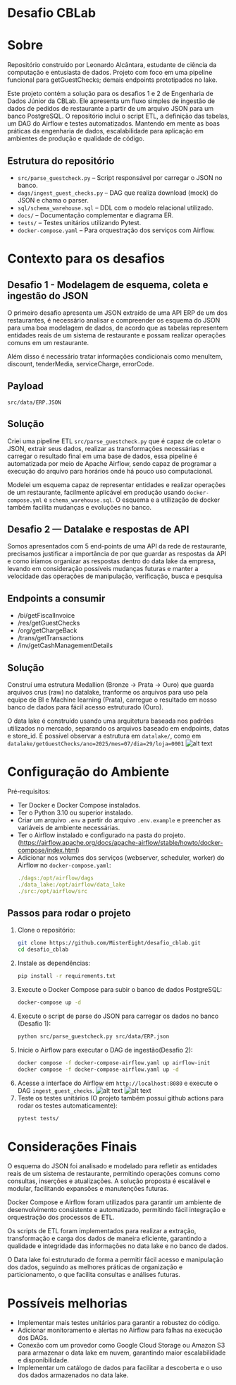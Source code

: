# Desafio CBLab

# Sobre
Repositório construído por Leonardo Alcântara, estudante de ciência da computação e entusiasta de dados. Projeto com foco em uma pipeline funcional para getGuestChecks; demais endpoints prototipados no lake.

Este projeto contém a solução para os desafios 1 e 2 de Engenharia de Dados Júnior da CBLab.
Ele apresenta um fluxo simples de ingestão de dados de pedidos de restaurante a
partir de um arquivo JSON para um banco PostgreSQL. O repositório inclui o script
ETL, a definição das tabelas, um DAG do Airflow e testes automatizados. Mantendo em mente as boas práticas da engenharia de dados, escalabilidade para aplicação em ambientes de produção e qualidade de código.

## Estrutura do repositório

- `src/parse_guestcheck.py` – Script responsável por carregar o JSON no banco.
- `dags/ingest_guest_checks.py` – DAG que realiza download (mock) do JSON e chama
  o parser.
- `sql/schema_warehouse.sql` – DDL com o modelo relacional utilizado.
- `docs/` – Documentação complementar e diagrama ER.
- `tests/` – Testes unitários utilizando Pytest.
- `docker-compose.yaml` – Para orquestração dos serviços com Airflow.

# Contexto para os desafios
   ## Desafio 1 - Modelagem de esquema, coleta e ingestão do JSON

   O primeiro desafio apresenta um JSON extraído de uma API ERP de um dos restaurantes, é necessário analisar e compreender os esquema do JSON para uma boa modelagem de dados, de acordo que as tabelas representem entidades reais de um sistema de restaurante e possam realizar operações comuns em um restaurante.

   Além disso é necessário tratar informações condicionais como menuItem, discount, tenderMedia, serviceCharge, errorCode.

   ## Payload
   `src/data/ERP.JSON`

   ## Solução

   Criei uma pipeline ETL `src/parse_guestcheck.py` que é capaz de coletar o JSON, extrair seus dados, realizar as transformações necessárias e carregar o resultado final em uma base de dados, essa pipeline é automatizada por meio de Apache Airflow, sendo capaz de programar a execução do arquivo para horários onde há pouco uso computacional.

   Modelei um esquema capaz de representar entidades e realizar operações de um restaurante, facilmente aplicável em produção usando `docker-compose.yml` e `schema_warehouse.sql`. O esquema e a utilização de docker também facilita mudanças e evoluções no banco.

   ## Desafio 2 — Datalake e respostas de API

   Somos apresentados com 5 end-points de uma API da rede de restaurante, precisamos justificar a importância de por que guardar as respostas da API e como iríamos organizar as respostas dentro do data lake da empresa, levando em consideração possíveis mudanças futuras e manter a velocidade das operações de manipulação, verificação, busca e pesquisa

   ## Endpoints a consumir
   - /bi/getFiscalInvoice
   - /res/getGuestChecks
   - /org/getChargeBack
   - /trans/getTransactions
   - /inv/getCashManagementDetails

   ## Solução
   Construí uma estrutura Medallion (Bronze -> Prata -> Ouro) que guarda arquivos crus (raw) no datalake, tranforme os arquivos para uso pela equipe de BI e Machine learning (Prata), carregue o resultado em nosso banco de dados para fácil acesso estruturado (Ouro).

   O data lake é construído usando uma arquitetura baseada nos padrões utilizados no mercado, separando os arquivos baseado em endpoints, datas e store_id. É possível observar a estrutura em `datalake/`, como em `datalake/getGuestChecks/ano=2025/mes=07/dia=29/loja=0001`
   ![alt text](exemplo_data_lake.png)
   
   # Configuração do Ambiente
   Pré-requisitos:
   - Ter Docker e Docker Compose instalados.
   - Ter o Python 3.10 ou superior instalado.
   - Criar um arquivo `.env` a partir do arquivo `.env.example` e preencher as variáveis de ambiente necessárias.
   - Ter o Airflow instalado e configurado na pasta do projeto. (https://airflow.apache.org/docs/apache-airflow/stable/howto/docker-compose/index.html)
   - Adicionar nos volumes dos serviços (webserver, scheduler, worker) do Airflow no `docker-compose.yaml`:
      ```yaml
      ./dags:/opt/airflow/dags
      ./data_lake:/opt/airflow/data_lake
      ./src:/opt/airflow/src
   ## Passos para rodar o projeto
   1. Clone o repositório:
      ```bash
      git clone https://github.com/MisterEight/desafio_cblab.git
      cd desafio_cblab
      ```
   2. Instale as dependências:
      ```bash
      pip install -r requirements.txt
      ```
   3. Execute o Docker Compose para subir o banco de dados PostgreSQL:
      ```bash
      docker-compose up -d
      ```
   4. Execute o script de parse do JSON para carregar os dados no banco (Desafio 1):
      ```bash
      python src/parse_guestcheck.py src/data/ERP.json
      ```
   5. Inicie o Airflow para executar o DAG de ingestão(Desafio 2):
      ```bash
      docker compose -f docker-compose-airflow.yaml up airflow-init
      docker compose -f docker-compose-airflow.yaml up -d
      ```
   6. Acesse a interface do Airflow em `http://localhost:8080` e execute o DAG `ingest_guest_checks`.
      ![alt text](dag_guest_check_executada.png)
      ![alt text](dag_endpoints_executada.png)
   6. Teste os testes unitários (O projeto também possuí github actions para rodar os testes automaticamente):
      ```bash
      pytest tests/
      ```
   # Considerações Finais
   O esquema do JSON foi analisado e modelado para refletir as entidades reais de um sistema de restaurante, permitindo operações comuns como consultas, inserções e atualizações. A solução proposta é escalável e modular, facilitando expansões e manutenções futuras.

   Docker Compose e Airflow foram utilizados para garantir um ambiente de desenvolvimento consistente e automatizado, permitindo fácil integração e orquestração dos processos de ETL.

   Os scripts de ETL foram implementados para realizar a extração, transformação e carga dos dados de maneira eficiente, garantindo a qualidade e integridade das informações no data lake e no banco de dados.

   O Data lake foi estruturado de forma a permitir fácil acesso e manipulação dos dados, seguindo as melhores práticas de organização e particionamento, o que facilita consultas e análises futuras.

   # Possíveis melhorias
   - Implementar mais testes unitários para garantir a robustez do código. 
   - Adicionar monitoramento e alertas no Airflow para falhas na execução dos DAGs.
   - Conexão com um provedor como Google Cloud Storage ou Amazon S3 para armazenar o data lake em nuvem, garantindo maior escalabilidade e disponibilidade.
   - Implementar um catálogo de dados para facilitar a descoberta e o uso dos dados armazenados no data lake.